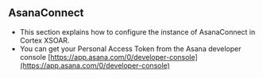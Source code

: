 ## AsanaConnect
- This section explains how to configure the instance of AsanaConnect in Cortex XSOAR.
- You can get your Personal Access Token from the Asana developer console [https://app.asana.com/0/developer-console](https://app.asana.com/0/developer-console)
